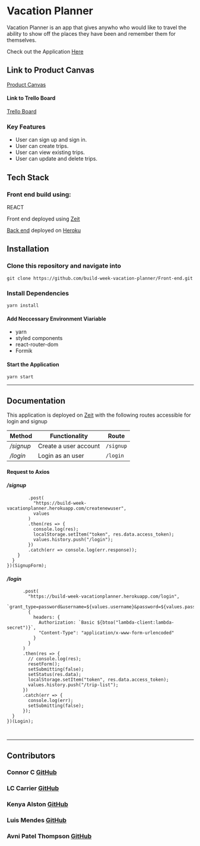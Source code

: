# Vacation Planner

Vacation Planner is an app that gives anywho who would like to travel the ability to show off the places they have been and remember them for themselves.

Check out the Application [Here](https://vacation-planner.now.sh)


## Link to Product Canvas 
[Product Canvas]()

#### Link to Trello Board
[Trello Board](https://trello.com/b/yS94hG9a/bw-vacation-planner)

### Key Features

- User can sign up and sign in.
- User can create trips.
- User can view existing trips.
- User can update and delete trips.

## Tech Stack

### Front end build using: 
 REACT

 Front end deployed using [Zeit](https://zeit.co/)

 [Back end](https://github.com/build-week-vacation-planner) deployed on [Heroku](https://build-week-vacationplanner.herokuapp.com/)

## Installation

### Clone this repository and navigate into

`git clone https://github.com/build-week-vacation-planner/Front-end.git`

### Install Dependencies

`yarn install`

#### Add Neccessary Environment Viariable

- yarn
- styled components
- react-router-dom
- Formik

#### Start the Application

`yarn start`

---

## Documentation 

This application is deployed on [Zeit](https://vacation-planner.now.sh) with the following routes accessible for login and signup

| Method                              | Functionality                                                                                 | Route                    |
| ----------------------------------- | --------------------------------------------------------------------------------------------- | ---------------------------- |
|  _/signup_                | Create a user account                                                                         | `/signup`         |
|  _/login_                  | Login as an user                                                                                  | `/login`          |

#### Request to Axios

#### _/signup_

```  axios
        .post(
          "https://build-week-vacationplanner.herokuapp.com/createnewuser",
          values
        )
        .then(res => {
          console.log(res);
          localStorage.setItem("token", res.data.access_token);
          values.history.push("/login");
        })
        .catch(err => console.log(err.response));
    }
  }
})(SignupForm);
```
      
####  _/login_ 

```      axios
      .post(
        "https://build-week-vacationplanner.herokuapp.com/login",
        `grant_type=password&username=${values.username}&password=${values.password}`,
        {
          headers: {
            Authorization: `Basic ${btoa("lambda-client:lambda-secret")}`,
            "Content-Type": "application/x-www-form-urlencoded"
          }
        }
      )
      .then(res => {
        // console.log(res);
        resetForm();
        setSubmitting(false);
        setStatus(res.data);
        localStorage.setItem("token", res.data.access_token);
        values.history.push("/trip-list");
      })
      .catch(err => {
        console.log(err);
        setSubmitting(false);
      });
  }
})(Login);
      
        
 ```
 ---
 
 ## Contributors
 
 ### Connor C [GitHub](https://github.com/czclaxton)
  
 ### LC Carrier [GitHub](https://github.com/lccarrier)
 
 ### Kenya Alston [GitHub](https://github.com/Kenya-a)
 
 ### Luis Mendes [GitHub](https://github.com/cvlopes88)
 
 ### Avni Patel Thompson [GitHub](https://github.com/apatelthompson)
 
 
    
